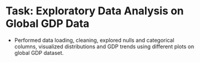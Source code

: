 # Task: Exploratory Data Analysis on Global GDP Data

- Performed data loading, cleaning, explored nulls and categorical columns, visualized distributions and GDP trends using different plots on global GDP dataset.

